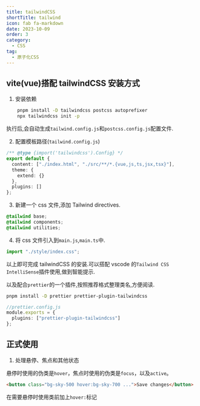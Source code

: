 ```yaml
---
title: tailwindCSS
shortTitle: tailwind
icon: fab fa-markdown
date: 2023-10-09
order: 3
category:
  - CSS
tag:
  - 原子化CSS
---
```


## vite(vue)搭配 tailwindCSS 安装方式

1.  安装依赖

```sh
    pnpm install -D tailwindcss postcss autoprefixer
    npx tailwindcss init -p
```

执行后,会自动生成`tailwind.config.js`和`postcss.config.js`配置文件.

2. 配置模板路径(`tailwind.config.js`)

```ts
/** @type {import('tailwindcss').Config} */
export default {
  content: ["./index.html", "./src/**/*.{vue,js,ts,jsx,tsx}"],
  theme: {
    extend: {}
  },
  plugins: []
};
```

3. 新建一个 css 文件,添加 Tailwind directives.

```css
@tailwind base;
@tailwind components;
@tailwind utilities;
```

4. 将 css 文件引入到`main.js`,`main.ts`中.

```ts
import "./style/index.css";
```

以上即可完成 tailwindCSS 的安装.可以搭配 vscode 的`Tailwind CSS IntelliSense`插件使用,做到智能提示.

以及配合`prettier`的一个插件,按照推荐格式整理类名,方便阅读.

```sh
pnpm install -D prettier prettier-plugin-tailwindcss
```

```ts
//prettier.config.js
module.exports = {
  plugins: ["prettier-plugin-tailwindcss"]
};
```

## 正式使用

1. 处理悬停、焦点和其他状态

悬停时使用的伪类是`hover`，焦点时使用的伪类是`focus`，以及`active`。

```html
<button class="bg-sky-500 hover:bg-sky-700 ...">Save changes</button>
```
在需要悬停时使用类前加上`hover:`标记
